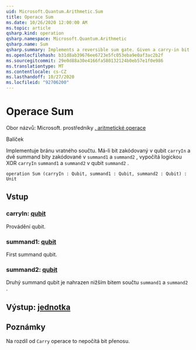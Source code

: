 ```yaml
---
uid: Microsoft.Quantum.Arithmetic.Sum
title: Operace Sum
ms.date: 10/26/2020 12:00:00 AM
ms.topic: article
qsharp.kind: operation
qsharp.namespace: Microsoft.Quantum.Arithmetic
qsharp.name: Sum
qsharp.summary: Implements a reversible sum gate. Given a carry-in bit encoded in qubit `carryIn` and two summand bits encoded in `summand1` and `summand2`, computes the bitwise xor of `carryIn`, `summand1` and `summand2` in the qubit `summand2`.
ms.openlocfilehash: b31d8ab39676ee6723e5fc053eba9e0af3ac2b2f
ms.sourcegitcommit: 29e0d88a30e4166fa580132124b0eb57e1f0e986
ms.translationtype: MT
ms.contentlocale: cs-CZ
ms.lasthandoff: 10/27/2020
ms.locfileid: "92706200"
---
```

# <a name="sum-operation"></a>Operace Sum

Obor názvů: Microsoft. prostředníky [. aritmetické operace](xref:Microsoft.Quantum.Arithmetic)

Balíček [](https://nuget.org/packages/)


Implementuje bránu vratného součtu. Má-li bit zakódovaný v qubit `carryIn` a dvě summand bity zakódované v `summand1` a `summand2` , vypočítá logickou XOR `carryIn` `summand1` a `summand2` v qubit `summand2` .

```qsharp
operation Sum (carryIn : Qubit, summand1 : Qubit, summand2 : Qubit) : Unit
```


## <a name="input"></a>Vstup

### <a name="carryin--qubit"></a>carryIn: [qubit](xref:microsoft.quantum.lang-ref.qubit)

Provádění qubit.


### <a name="summand1--qubit"></a>summand1: [qubit](xref:microsoft.quantum.lang-ref.qubit)

First summand qubit.


### <a name="summand2--qubit"></a>summand2: [qubit](xref:microsoft.quantum.lang-ref.qubit)

Druhý summand qubit je nahrazen nižším bitem součtu `summand1` a `summand2` .



## <a name="output--unit"></a>Výstup: [jednotka](xref:microsoft.quantum.lang-ref.unit)



## <a name="remarks"></a>Poznámky

Na rozdíl od `Carry` operace to nepočítá bit přenosu.